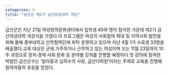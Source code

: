 ```yaml
---
categories: h
title: "금산군 제2기 금산여성대학 개강"
---
```

금산군은 지난 21일 여성창의문화센터에서 입학생 40여 명이 참석한 가운데 제2기 금산여성대학 개강식을 가졌다.이 프로그램은 여성의 사회참여 확대 및 지역사회 발전을 위해 올해 중부대학교 산학협력단에 위탁 운영하고 있으며 지난 4월 1기 수료생 33명을 배출했다.교육 대상은 군에 거주하거나 근무하고 있는 여성이며 오는 11월 23일까지 10주 과정으로 정치·경제·사회·문화 등 분야별 강의를 진행할 예정이다.첫 강의에 참여한 박범인 금산군수는 ‘일타홍과 심희수의 사랑, 금산다락원’이라는 주제로 교육을 진행해 참여자들의 호응을 얻었다.